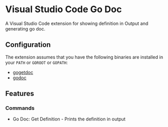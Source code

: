 # Visual Studio Code Go Doc

A Visual Studio Code extension for showing definition in Output and generating go doc.

## Configuration

The extension assumes that you have the following binaries are installed in your `PATH` or `GOROOT` or `GOPATH`:

* [gogetdoc](https://github.com/msyrus/vscode-go-doc/blob/master/github.com/zmb3/gogetdoc)
* [godoc](https://github.com/msyrus/vscode-go-doc/blob/master/golang.org/x/tools/cmd/godoc)

## Features

### Commands

* Go Doc: Get Definition - Prints the definition in output